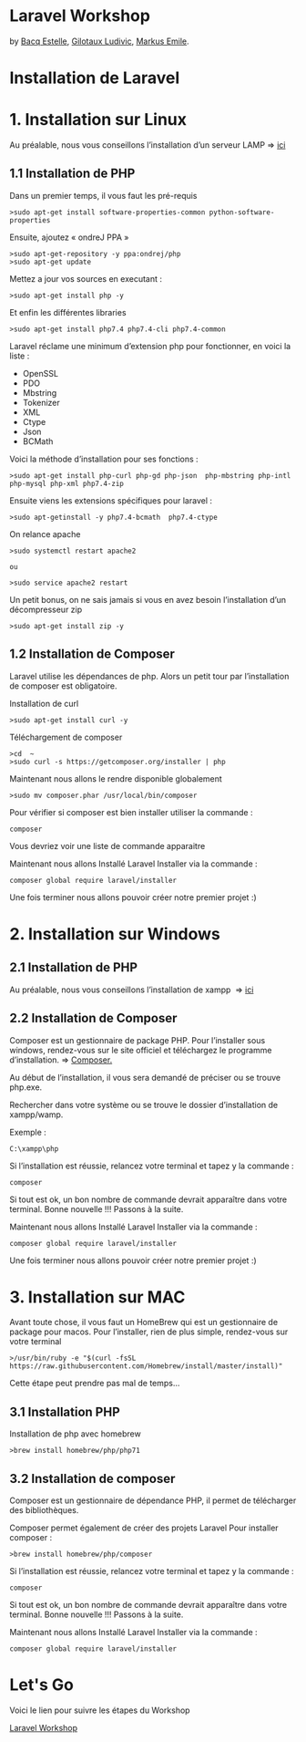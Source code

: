 # Laravel Workshop 

by [Bacq Estelle](https://github.com/BacqEstelle), [Gilotaux Ludivic](https://github.com/Ludgil), [Markus Emile](https://github.com/emilemarkus).

#  Installation de Laravel

# 1. Installation sur Linux 

Au préalable, nous vous conseillons l’installation d’un serveur LAMP  => [ici](https://doc.ubuntu-fr.org/lamp)

## 1.1 Installation de PHP

Dans un premier temps, il vous faut les pré-requis 

```
>sudo apt-get install software-properties-common python-software-properties
```

Ensuite, ajoutez « ondreJ PPA »

```
>sudo apt-get-repository -y ppa:ondrej/php
>sudo apt-get update
```
Mettez a jour vos sources en executant :

```
>sudo apt-get install php -y
```

Et enfin les différentes libraries 

```
>sudo apt-get install php7.4 php7.4-cli php7.4-common
```

Laravel réclame une minimum d’extension php pour fonctionner, en voici la liste : 
* OpenSSL 
* PDO
* Mbstring
* Tokenizer
* XML
* Ctype
* Json
* BCMath

Voici la méthode d’installation pour ses fonctions : 

```
>sudo apt-get install php-curl php-gd php-json  php-mbstring php-intl php-mysql php-xml php7.4-zip
```

Ensuite viens les extensions spécifiques pour laravel :

```
>sudo apt-getinstall -y php7.4-bcmath  php7.4-ctype
```

On relance apache

```
>sudo systemctl restart apache2

ou

>sudo service apache2 restart
```
Un petit bonus, on ne sais jamais si vous en avez besoin l’installation d’un décompresseur zip

```
>sudo apt-get install zip -y
```
## 1.2 Installation de Composer


Laravel utilise les dépendances de php. Alors un petit tour par l’installation de composer est obligatoire.

Installation de curl

```
>sudo apt-get install curl -y
```

Téléchargement de composer

```
>cd  ~
>sudo curl -s https://getcomposer.org/installer | php
```

Maintenant nous allons le rendre disponible globalement

```
>sudo mv composer.phar /usr/local/bin/composer
```

Pour vérifier si composer est bien installer utiliser la commande : 

```
composer
```

Vous devriez voir une liste de commande apparaitre

Maintenant nous allons Installé Laravel Installer via la commande :

```
composer global require laravel/installer
```

Une fois terminer nous allons pouvoir créer notre premier projet :) 

# 2. Installation sur Windows

## 2.1 Installation de PHP

Au préalable, nous vous conseillons l’installation de xampp
 => [ici](https://blog.lws-hosting.com/creation-de-sites-web/utiliser-xampp-pour-creer-son-serveur-web)

## 2.2 Installation de Composer 

Composer est un gestionnaire de package PHP.
Pour l’installer sous windows, rendez-vous sur le site officiel et téléchargez le programme d’installation.
=> [Composer.](https://getcomposer.org/download/)

Au début de l’installation, il vous sera demandé de préciser ou se trouve php.exe.

Rechercher dans votre système ou se trouve le dossier d’installation de xampp/wamp. 

Exemple :
 ```
C:\xampp\php
```
Si l’installation est réussie, relancez votre terminal et tapez y la commande : 

```
composer
```

Si tout est ok, un bon nombre de commande devrait apparaître dans votre terminal. Bonne nouvelle !!! Passons à la suite.


Maintenant nous allons Installé Laravel Installer via la commande :

```
composer global require laravel/installer
```

Une fois terminer nous allons pouvoir créer notre premier projet :)


# 3. Installation sur MAC

Avant toute chose, il vous faut un HomeBrew qui est un gestionnaire de package pour macos.
Pour l’installer, rien de plus simple, rendez-vous sur votre terminal 

```
>/usr/bin/ruby -e "$(curl -fsSL https://raw.githubusercontent.com/Homebrew/install/master/install)"
```

Cette étape peut prendre pas mal de temps...

## 3.1 Installation PHP

Installation de php avec homebrew

```
>brew install homebrew/php/php71
```

## 3.2 Installation de composer

Composer est un gestionnaire de dépendance PHP, il permet de télécharger des bibliothèques.

Composer permet également de créer des projets Laravel
Pour installer composer :

```
>brew install homebrew/php/composer
```

Si l’installation est réussie, relancez votre terminal et tapez y la commande :

```
composer
```

Si tout est ok, un bon nombre de commande devrait apparaître dans votre terminal. Bonne nouvelle !!! Passons à la suite.

Maintenant nous allons Installé Laravel Installer via la commande :

```
composer global require laravel/installer
```




# Let's Go 

Voici le lien pour suivre les étapes du Workshop 


[Laravel Workshop](https://ludgil.github.io/Laravel-Workshop/blog/index)